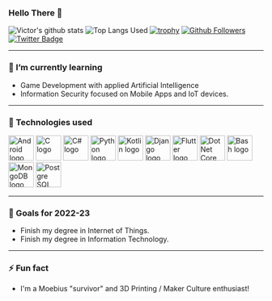 ### Hello There 👋

![Victor's github stats](https://github-readme-stats.vercel.app/api?username=victornas91&count_private=false&show_icons=true&theme=great-gatsby)
![Top Langs Used](https://github-readme-stats.vercel.app/api/top-langs/?username=victornas91&layout=compact&show_icons=true&theme=great-gatsby)
[![trophy](https://github-profile-trophy.vercel.app/?username=victornas91)](https://github.com/ryo-ma/github-profile-trophy)
[![Github Followers](https://img.shields.io/github/followers/victornas91?color=06d6a0&label=Github%20Followers&style=for-the-badge)](https://github.com/victornas91?tab=followers)
[![Twitter Badge](https://img.shields.io/badge/-Twitter-1877f2?style=flat-square&logo=twitter&logoColor=white&link=https://twitter.com/IT_Victor91/)](https://twitter.com/IT_Victor91/)

---

### 🌱 I’m currently learning
- Game Development with applied Artificial Intelligence
- Information Security focused on Mobile Apps and IoT devices.

---

### 🧰 Technologies used

<img src="https://github.com/victornas91/devicon/blob/master/icons/android/android-plain.svg" alt="Android logo" width="50" height="50" /> <img src="https://github.com/victornas91/devicon/blob/master/icons/c/c-plain.svg" alt="C logo" width="50" height="50" /> <img src="https://github.com/victornas91/devicon/blob/master/icons/csharp/csharp-plain.svg" alt="C# logo" width="50" height="50" /> <img src="https://github.com/victornas91/devicon/blob/master/icons/python/python-plain.svg" alt="Python logo" width="50" height="50" /> <img src="https://github.com/victornas91/devicon/blob/master/icons/kotlin/kotlin-plain.svg" alt="Kotlin logo" width="50" height="50" /> <img src="https://github.com/victornas91/devicon/blob/master/icons/django/django-plain.svg" alt="Django logo" width="50" height="50" /> <img src="https://github.com/victornas91/devicon/blob/master/icons/flutter/flutter-plain.svg" alt="Flutter logo" width="50" height="50" /> <img src="https://github.com/victornas91/devicon/blob/master/icons/dotnetcore/dotnetcore-plain.svg" alt="Dot Net Core logo" width="50" height="50" /> <img src="https://github.com/victornas91/devicon/blob/master/icons/bash/bash-plain.svg" alt="Bash logo" width="50" height="50" /> <img src="https://github.com/victornas91/devicon/blob/master/icons/mongodb/mongodb-plain.svg" alt="MongoDB logo" width="50" height="50" /> <img src="https://github.com/victornas91/devicon/blob/master/icons/postgresql/postgresql-plain.svg" alt="Postgre SQL logo" width="50" height="50" />










---

### 🔭 Goals for 2022-23
- Finish my degree in Internet of Things.
- Finish my degree in Information Technology.

---

### ⚡ Fun fact
- I'm a Moebius "survivor" and 3D Printing / Maker Culture enthusiast!
